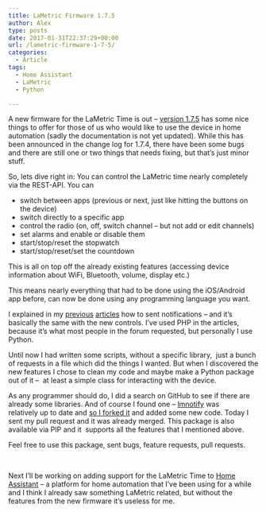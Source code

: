```yaml
---
title: LaMetric Firmware 1.7.5
author: Alex
type: posts
date: 2017-01-31T22:37:29+00:00
url: /lametric-firmware-1-7-5/
categories:
  - Article
tags:
  - Home Assistant
  - LaMetric
  - Python

---
```

A new firmware for the LaMetric Time is out &#8211; [version 1.7.5][1] has some nice things to offer for those of us who would like to use the device in home automation (sadly the documentation is not yet updated). While this has been announced in the change log for 1.7.4, there have been some bugs and there are still one or two things that needs fixing, but that&#8217;s just minor stuff.

So, lets dive right in: You can control the LaMetric time nearly completely via the REST-API. You can

  * switch between apps (previous or next, just like hitting the buttons on the device)
  * switch directly to a specific app
  * control the radio (on, off, switch channel &#8211; but not add or edit channels)
  * set alarms and enable or disable them
  * start/stop/reset the stopwatch
  * start/stop/reset/set the countdown

This is all on top off the already existing features (accessing device information about WiFi, Bluetooth, volume, display etc.)

This means nearly everything that had to be done using the iOS/Android app before, can now be done using any programming language you want.

I explained in my [previous][2] [articles][3] how to sent notifications &#8211; and it&#8217;s basically the same with the new controls. I&#8217;ve used PHP in the articles, because it&#8217;s what most people in the forum requested, but personally I use Python.

Until now I had written some scripts, without a specific library,  just a bunch of requests in a file which did the things I wanted. But when I discovered the new features I chose to clean my code and maybe make a Python package out of it &#8211;  at least a simple class for interacting with the device.

As any programmer should do, I did a search on GitHub to see if there are already some libraries. And of course I found one &#8211; [lmnotify][4] was relatively up to date and [so I forked it][5] and added some new code. Today I sent my pull request and it was already merged. This package is also available via PIP and it  supports all the features that I mentioned above.

Feel free to use this package, sent bugs, feature requests, pull requests.

&nbsp;

Next I&#8217;ll be working on adding support for the LaMetric Time to [Home Assistant][6] &#8211; a platform for home automation that I&#8217;ve been using for a while and I think I already saw something LaMetric related, but without the features from the new firmware it&#8217;s useless for me.

 [1]: http://firmware.lametric.com
 [2]: https://blog.aruehe.io/lametric-local-push/
 [3]: https://blog.aruehe.io/lametric-firmware-1-6-0-and-local-push/
 [4]: https://github.com/keans/lmnotify
 [5]: https://github.com/alexrockt/lmnotify
 [6]: https://home-assistant.io